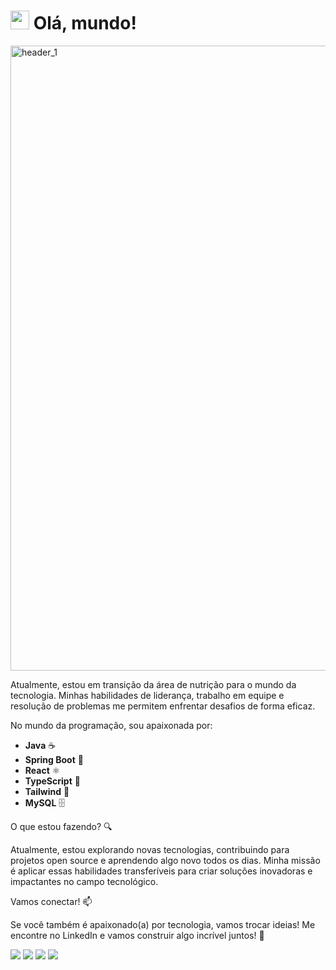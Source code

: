 <h1><img src="https://emojis.slackmojis.com/emojis/images/1531849430/4246/blob-sunglasses.gif?1531849430" width="30"/> Olá, mundo!</h1>
<img width="1000" alt="header_1" src="https://github.com/amayararocha/amayararocha/assets/163466714/032c2918-4b22-49f7-b9c9-1b41a815c525">

Atualmente, estou em transição da área de nutrição para o mundo da tecnologia. Minhas habilidades de liderança, trabalho em equipe e resolução de problemas me permitem enfrentar desafios de forma eficaz.

No mundo da programação, sou apaixonada por:

- **Java** ☕
- **Spring Boot** 🌱
- **React** ⚛️
- **TypeScript** 📜
- **Tailwind** 🎨
- **MySQL** 🗄️

O que estou fazendo? 🔍 

Atualmente, estou explorando novas tecnologias, contribuindo para projetos open source e aprendendo algo novo todos os dias. Minha missão é aplicar essas habilidades transferíveis para criar soluções inovadoras e impactantes no campo tecnológico.

Vamos conectar! 📫 

Se você também é apaixonado(a) por tecnologia, vamos trocar ideias! Me encontre no LinkedIn e vamos construir algo incrível juntos! 🚀

<div> 
  <a href = "mailto:mayara_rocha.pej@hotmail.com"><img src="https://img.shields.io/badge/Hotmail-0078D4?style=for-the-badge&logo=microsoft-outlook&logoColor=white" target="_blank"></a>
  <a href="https://www.linkedin.com/in/amayararocha" target="_blank"><img src="https://img.shields.io/badge/-LinkedIn-%230077B5?style=for-the-badge&logo=linkedin&logoColor=white" target="_blank"></a> 
  <a href="https://discord.com/users/1222979682580828303" target="_blank"><img src="https://img.shields.io/badge/Discord-7289DA?style=for-the-badge&logo=discord&logoColor=white" target="_blank"></a> 
  <a href="https://instagram.com/amayararocha" target="_blank"><img src="https://img.shields.io/badge/-Instagram-%23E4405F?style=for-the-badge&logo=instagram&logoColor=white" target="_blank"></a>
</div>
